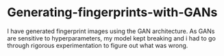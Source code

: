 # Generating-fingerprints-with-GANs
I have generated fingerprint images using the GAN architecture. As GANs are sensitive to hyperparameters, my model kept breaking and i had to go through rigorous experimentation to figure out what was wrong.
